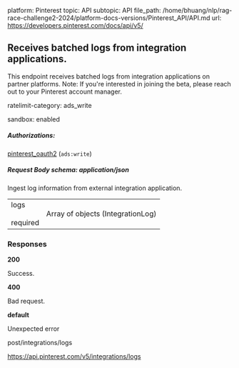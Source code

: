 platform: Pinterest
topic: API
subtopic: API
file_path: /home/bhuang/nlp/rag-race-challenge2-2024/platform-docs-versions/Pinterest_API/API.md
url: https://developers.pinterest.com/docs/api/v5/

## [](#operation/integrations_logs/post)Receives batched logs from integration applications.

This endpoint receives batched logs from integration applications on partner platforms. Note: If you're interested in joining the beta, please reach out to your Pinterest account manager.

ratelimit-category: ads\_write

sandbox: enabled

##### Authorizations:

[pinterest\_oauth2](#section/Authentication/pinterest_oauth2) (`ads:write`)

##### Request Body schema: application/json

Ingest log information from external integration application.

|     |     |
| --- | --- |
| logs<br><br>required | Array of objects (IntegrationLog) |

### Responses

**200**

Success.

**400**

Bad request.

**default**

Unexpected error

post/integrations/logs

https://api.pinterest.com/v5/integrations/logs